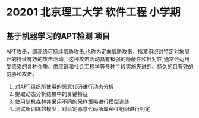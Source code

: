 # 20201 北京理工大学 软件工程 小学期
## 基于机器学习的APT检测 项目
APT攻击，即高级可持续威胁攻击,也称为定向威胁攻击，指某组织对特定对象展开的持续有效的攻击活动。这种攻击活动具有极强的隐蔽性和针对性,通常会运用受感染的各种介质、供应链和社会工程学等多种手段实施先进的、持久的且有效的威胁和攻击。

1. 对APT组织所使用的恶意代码进行动态分析
1. 提取动态分析结果中的关键特征
1. 使用随机森林并采用不同的采样策略进行模型训练
1. 测试所训练的模型，对给定恶意代码所属APT组织进行判定
